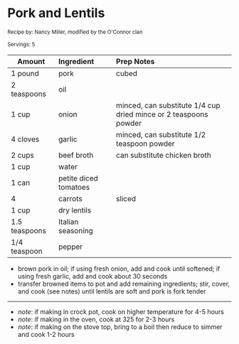 # Pork and Lentils

<small>Recipe by: Nancy Miller, modified by the O'Connor clan</small>

<small>Servings: 5</small>

| Amount        | Ingredient            | Prep Notes                                                       |
| ------------- | :-------------------- | :--------------------------------------------------------------- |
| 1 pound       | pork                  | cubed                                                            |
| 2 teaspoons   | oil                   |                                                                  |
| 1 cup         | onion                 | minced, can substitute 1/4 cup dried mince or 2 teaspoons powder |
| 4 cloves      | garlic                | minced, can substitute 1/2 teaspoon powder                       |
| 2 cups        | beef broth            | can substitute chicken broth                                     |
| 1 cup         | water                 |                                                                  |
| 1 can         | petite diced tomatoes |                                                                  |
| 4             | carrots               | sliced                                                           |
| 1 cup         | dry lentils           |                                                                  |
| 1.5 teaspoons | Italian seasoning     |                                                                  |
| 1/4 teaspoon  | pepper                |                                                                  |

- brown pork in oil; if using fresh onion, add and cook until softened; if using fresh garlic, add and cook about 30 seconds
- transfer browned items to pot and add remaining ingredients; stir, cover, and cook (see notes) until lentils are soft and pork is fork tender
  
---

- _note_: if making in crock pot, cook on higher temperature for 4-5 hours
- _note_: if making in the oven, cook at 325 for 2-3 hours
- _note_: if making on the stove top, bring to a boil then reduce to simmer and cook 1-2 hours

